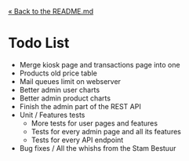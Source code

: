 [&laquo; Back to the README.md](../README.md)

# Todo List

- Merge kiosk page and transactions page into one
- Products old price table
- Mail queues limit on webserver
- Better admin user charts
- Better admin product charts
- Finish the admin part of the REST API
- Unit / Features tests
    - More tests for user pages and features
    - Tests for every admin page and all its features
    - Tests for every API endpoint
- Bug fixes / All the whishs from the Stam Bestuur
